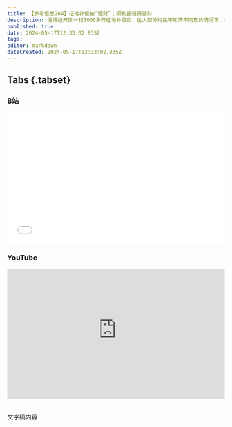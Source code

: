 ```yaml
---
title: 【参考信息264】征地补偿被“理财”；顺利接班黄循财
description: 淄博经开区一村3000多万征地补偿款，在大部分村民不知情不同意的情况下，被政府拿去买城投理财产品。其他村其他镇有类似情况，可能是当地通行做法。官方称是为保障补偿款安全以及保值增值，决定由区城投统一代管，没有还给村里的意思。之前山西多地为完成市场主体倍增任务，基层干部注册在自己名下，湖北大悟县则是工商所直接冒用村民信息。高考临近，多省按计划取消或调减少数民族加分。新加坡黄循财顺利接班，有点儿不太一样。
published: true
date: 2024-05-17T12:33:02.835Z
tags: 
editor: markdown
dateCreated: 2024-05-17T12:33:02.835Z
---
```


## Tabs {.tabset}
### B站
<div style="position: relative; padding: 30% 45%;">
<iframe style="position: absolute; width: 100%; height: 100%; left: 0; top: 0;" src="//player.bilibili.com/player.html?&bvid=BV1LJ4m1N7dV&page=1&as_wide=1&high_quality=1&danmaku=1&autoplay=0" scrolling="no" border="0" frameborder="no" framespacing="0" allowfullscreen="true"></iframe>
</div>

### YouTube
<div style="position: relative; padding: 30% 45%;">
<iframe style="position: absolute; top: 0; left: 0; width: 100%; height: 100%;" src="https://www.youtube-nocookie.com/embed/YouTubeVID" title="YouTube video player" frameborder="0" allow="accelerometer; autoplay; clipboard-write; encrypted-media; gyroscope; picture-in-picture" allowfullscreen></iframe>
</div>

## 

文字稿内容
